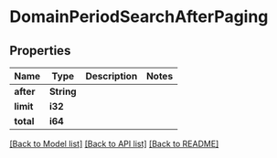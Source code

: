 # DomainPeriodSearchAfterPaging

## Properties

Name | Type | Description | Notes
------------ | ------------- | ------------- | -------------
**after** | **String** |  | 
**limit** | **i32** |  | 
**total** | **i64** |  | 

[[Back to Model list]](../README.md#documentation-for-models) [[Back to API list]](../README.md#documentation-for-api-endpoints) [[Back to README]](../README.md)


